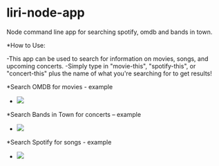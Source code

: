 # liri-node-app
Node command line app for searching spotify, omdb and bands in town.

*How to Use:

   -This app can be used to search for information on movies, songs, and upcoming concerts.
   -Simply type in "movie-this", "spotify-this", or "concert-this" plus the name of what you're searching for to get results!
   
*Search OMDB for movies - example

   - ![](liri-movie-This.gif)

*Search Bands in Town for concerts – example

   - ![](liri-concert-This.gif)
   
*Search Spotify for songs - example   

   - ![](liri-spotify-This.gif)
